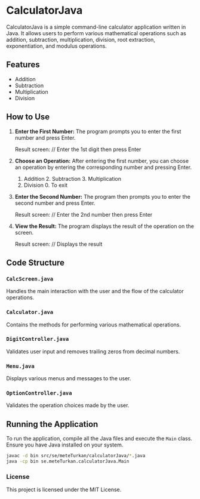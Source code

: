 # CalculatorJava

CalculatorJava is a simple command-line calculator application written in Java. It allows users to perform various mathematical operations such as addition, subtraction, multiplication, division, root extraction, exponentiation, and modulus operations.

## Features

- Addition
- Subtraction
- Multiplication
- Division

## How to Use

1. **Enter the First Number:**
   The program prompts you to enter the first number and press Enter.

      Result screen: // Enter the 1st digit then press Enter


2. **Choose an Operation:**
After entering the first number, you can choose an operation by entering the corresponding number and pressing Enter.

      1. Addition 2. Subtraction 3. Multiplication
      4. Division 0. To exit


3. **Enter the Second Number:**
The program then prompts you to enter the second number and press Enter.

      Result screen: // Enter the 2nd number then press Enter


4. **View the Result:**
The program displays the result of the operation on the screen.

   Result screen: // Displays the result


## Code Structure

### `CalcScreen.java`

Handles the main interaction with the user and the flow of the calculator operations.

### `Calculator.java`

Contains the methods for performing various mathematical operations.

### `DigitController.java`

Validates user input and removes trailing zeros from decimal numbers.

### `Menu.java`

Displays various menus and messages to the user.

### `OptionController.java`

Validates the operation choices made by the user.

## Running the Application

To run the application, compile all the Java files and execute the `Main` class. Ensure you have Java installed on your system.

```bash
javac -d bin src/se/meteTurkan/calculatorJava/*.java
java -cp bin se.meteTurkan.calculatorJava.Main
```

### License
This project is licensed under the MIT License.
